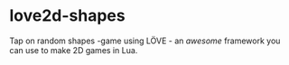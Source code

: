 # love2d-shapes
Tap on random shapes -game using LÖVE - an *awesome* framework you can use to make 2D games in Lua.
